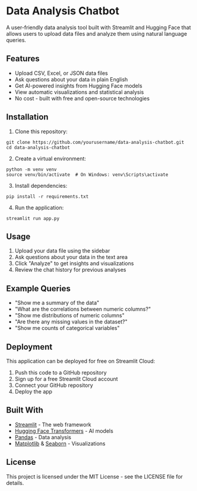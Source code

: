 # Data Analysis Chatbot

A user-friendly data analysis tool built with Streamlit and Hugging Face that allows users to upload data files and analyze them using natural language queries.

## Features

- Upload CSV, Excel, or JSON data files
- Ask questions about your data in plain English
- Get AI-powered insights from Hugging Face models
- View automatic visualizations and statistical analysis
- No cost - built with free and open-source technologies

## Installation

1. Clone this repository:
```
git clone https://github.com/yourusername/data-analysis-chatbot.git
cd data-analysis-chatbot
```

2. Create a virtual environment:
```
python -m venv venv
source venv/bin/activate  # On Windows: venv\Scripts\activate
```

3. Install dependencies:
```
pip install -r requirements.txt
```

4. Run the application:
```
streamlit run app.py
```

## Usage

1. Upload your data file using the sidebar
2. Ask questions about your data in the text area
3. Click "Analyze" to get insights and visualizations
4. Review the chat history for previous analyses

## Example Queries

- "Show me a summary of the data"
- "What are the correlations between numeric columns?"
- "Show me distributions of numeric columns"
- "Are there any missing values in the dataset?"
- "Show me counts of categorical variables"

## Deployment

This application can be deployed for free on Streamlit Cloud:
1. Push this code to a GitHub repository
2. Sign up for a free Streamlit Cloud account
3. Connect your GitHub repository
4. Deploy the app

## Built With

- [Streamlit](https://streamlit.io/) - The web framework
- [Hugging Face Transformers](https://huggingface.co/transformers/) - AI models
- [Pandas](https://pandas.pydata.org/) - Data analysis
- [Matplotlib](https://matplotlib.org/) & [Seaborn](https://seaborn.pydata.org/) - Visualizations

## License

This project is licensed under the MIT License - see the LICENSE file for details.